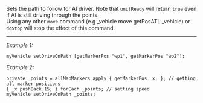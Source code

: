 Sets the path to follow for AI driver. Note that `unitReady` will return `true` even if AI is still driving through the points.<br>
Using any other `move` command (e.g <sqf inline>_vehicle move getPosATL _vehicle</sqf>) or `doStop` will stop the effect of this command.


---
*Example 1:*
```sqf
myVehicle setDriveOnPath [getMarkerPos "wp1", getMarkerPos "wp2"];
```

*Example 2:*
```sqf
private _points = allMapMarkers apply { getMarkerPos _x; }; // getting all marker positions
{ _x pushBack 15; } forEach _points; // setting speed
myVehicle setDriveOnPath _points;
```